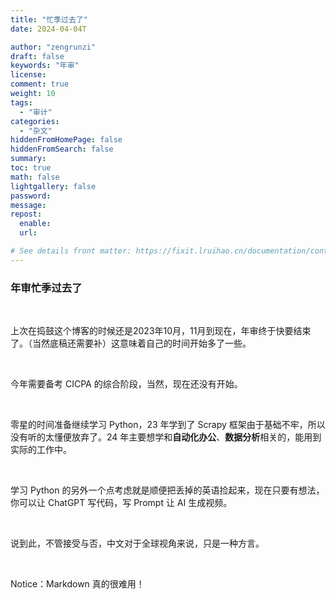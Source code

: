 ```yaml
---
title: "忙季过去了"
date: 2024-04-04T 

author: "zengrunzi"
draft: false
keywords: "年审"
license: 
comment: true
weight: 10
tags:
  - "审计"
categories:
  - "杂文"
hiddenFromHomePage: false
hiddenFromSearch: false
summary:
toc: true
math: false
lightgallery: false
password:
message:
repost: 
  enable: 
  url:

# See details front matter: https://fixit.lruihao.cn/documentation/content-management/introduction/#front-matter
---
```



  
### 年审忙季过去了 


<!--more-->  



<br>


  
上次在捣鼓这个博客的时候还是2023年10月，11月到现在，年审终于快要结束了。（当然底稿还需要补）这意味着自己的时间开始多了一些。

<br>

今年需要备考 CICPA 的综合阶段，当然，现在还没有开始。

<br>

零星的时间准备继续学习 Python，23 年学到了 Scrapy 框架由于基础不牢，所以没有听的太懂便放弃了。24 年主要想学和**自动化办公**、**数据分析**相关的，能用到实际的工作中。

<br>

学习 Python 的另外一个点考虑就是顺便把丢掉的英语捡起来，现在只要有想法，你可以让 ChatGPT 写代码，写 Prompt 让 AI 生成视频。

<br>

说到此，不管接受与否，中文对于全球视角来说，只是一种方言。

<br>

Notice：Markdown 真的很难用！





<br>

 
  
    


  



